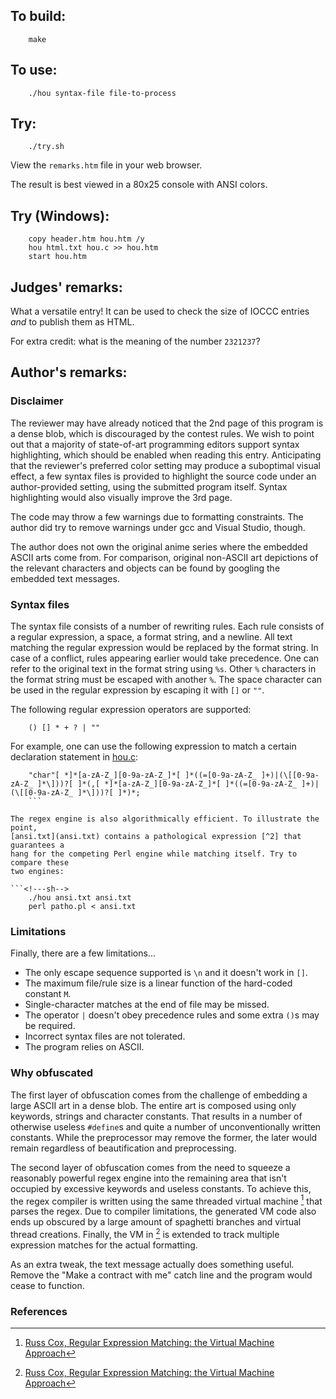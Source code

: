## To build:

```<!---sh-->
    make
```


## To use:

```<!---sh-->
    ./hou syntax-file file-to-process
```


## Try:

```<!---sh-->
    ./try.sh
```

View the `remarks.htm` file in your web browser.

The result is best viewed in a 80x25 console with ANSI colors.


## Try (Windows):

```
    copy header.htm hou.htm /y
    hou html.txt hou.c >> hou.htm
    start hou.htm
```


## Judges' remarks:

What a versatile entry! It can be used to check the size of IOCCC entries *and*
to publish them as HTML.

For extra credit: what is the meaning of the number `2321237`?


## Author's remarks:

### Disclaimer

The reviewer may have already noticed that the 2nd page of this program is a
dense blob, which is discouraged by the contest rules. We wish to point out that
a majority of state-of-art programming editors support syntax highlighting,
which should be enabled when reading this entry. Anticipating that the
reviewer's preferred color setting may produce a suboptimal visual effect, a few
syntax files is provided to highlight the source code under an author-provided
setting, using the submitted program itself. Syntax highlighting would also
visually improve the 3rd page.

The code may throw a few warnings due to formatting constraints. The author did
try to remove warnings under gcc and Visual Studio, though.

The author does not own the original anime series where the embedded ASCII arts
come from. For comparison, original non-ASCII art depictions of the relevant
characters and objects can be found by googling the embedded text messages.


### Syntax files

The syntax file consists of a number of rewriting rules. Each rule consists of a
regular expression, a space, a format string, and a newline. All text matching
the regular expression would be replaced by the format string. In case of a
conflict, rules appearing earlier would take precedence. One can refer to the
original text in the format string using `%s`. Other `%` characters in the
format string must be escaped with another `%`. The space character can be used
in the regular expression by escaping it with `[]` or `""`.

The following regular expression operators are supported:

```
    () [] * + ? | ""
```

For example, one can use the following expression to match a certain declaration
statement in [hou.c](hou.c):

```<!---re-->
	"char"[ *]*[a-zA-Z_][0-9a-zA-Z_]*[ ]*((=[0-9a-zA-Z_ ]+)|(\[[0-9a-zA-Z_ ]*\]))?[ ]*(,[ *]*[a-zA-Z_][0-9a-zA-Z_]*[ ]*((=[0-9a-zA-Z_ ]+)|(\[[0-9a-zA-Z_ ]*\]))?[ ]*)*;
    ```

The regex engine is also algorithmically efficient. To illustrate the point,
[ansi.txt](ansi.txt) contains a pathological expression [^2] that guarantees a
hang for the competing Perl engine while matching itself. Try to compare these
two engines:

```<!---sh-->
    ./hou ansi.txt ansi.txt
    perl patho.pl < ansi.txt
```


### Limitations

Finally, there are a few limitations...

- The only escape sequence supported is `\n` and it doesn't work in `[]`.
- The maximum file/rule size is a linear function of the hard-coded constant `M`.
- Single-character matches at the end of file may be missed.
- The operator `|` doesn't obey precedence rules and some extra `()`s may be required.
- Incorrect syntax files are not tolerated.
- The program relies on ASCII.


### Why obfuscated

The first layer of obfuscation comes from the challenge of embedding a large
ASCII art in a dense blob. The entire art is composed using only keywords,
strings and character constants. That results in a number of otherwise useless
`#define`s and quite a number of unconventionally written constants. While the
preprocessor may remove the former, the later would remain regardless of
beautification and preprocessing.

The second layer of obfuscation comes from the need to squeeze a reasonably
powerful regex engine into the remaining area that isn't occupied by excessive
keywords and useless constants. To achieve this, the regex compiler is written
using the same threaded virtual machine [^1] that parses the regex. Due to
compiler limitations, the generated VM code also ends up obscured by a large
amount of spaghetti branches and virtual thread creations. Finally, the VM in
[^1] is extended to track multiple expression matches for the actual formatting.

As an extra tweak, the text message actually does something useful. Remove the
"Make a contract with me" catch line and the program would cease to function.


### References

[^1]: [Russ Cox, Regular Expression Matching: the Virtual Machine Approach](http://swtch.com/~rsc/regexp/regexp2.html)

[^2]: [Regular Expression Matching Can Be Simple And Fast (but is slow in Java, Perl, PHP, Python, Ruby, ...)](http://swtch.com/~rsc/regexp/regexp1.html)


<!--

    Copyright © 1984-2024 by Landon Curt Noll. All Rights Reserved.

    You are free to share and adapt this file under the terms of this license:

	Creative Commons Attribution-ShareAlike 4.0 International (CC BY-SA 4.0)

    For more information, see:

	https://creativecommons.org/licenses/by-sa/4.0/

-->
